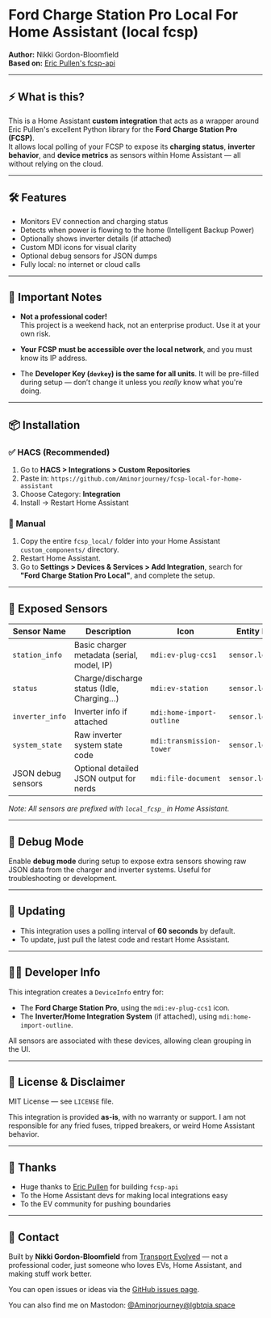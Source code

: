 # Ford Charge Station Pro Local For Home Assistant (local fcsp)

**Author:** Nikki Gordon-Bloomfield  
**Based on:** [Eric Pullen's fcsp-api](https://github.com/ericpullen/fcsp-api)

---

## ⚡ What is this?

This is a Home Assistant **custom integration** that acts as a wrapper around Eric Pullen's excellent Python library for the **Ford Charge Station Pro (FCSP)**.  
It allows local polling of your FCSP to expose its **charging status**, **inverter behavior**, and **device metrics** as sensors within Home Assistant — all without relying on the cloud.

---

## 🛠️ Features

- Monitors EV connection and charging status
- Detects when power is flowing to the home (Intelligent Backup Power)
- Optionally shows inverter details (if attached)
- Custom MDI icons for visual clarity
- Optional debug sensors for JSON dumps
- Fully local: no internet or cloud calls

---

## 🚨 Important Notes

- **Not a professional coder!**  
  This project is a weekend hack, not an enterprise product. Use it at your own risk.

- **Your FCSP must be accessible over the local network**, and you must know its IP address.

- The **Developer Key (`devkey`) is the same for all units**. It will be pre-filled during setup — don’t change it unless you *really* know what you're doing.

---

## 📦 Installation

### ✅ HACS (Recommended)

1. Go to **HACS > Integrations > Custom Repositories**  
2. Paste in: `https://github.com/Aminorjourney/fcsp-local-for-home-assistant`  
3. Choose Category: **Integration**  
4. Install → Restart Home Assistant

### 📁 Manual

1. Copy the entire `fcsp_local/` folder into your Home Assistant `custom_components/` directory.  
2. Restart Home Assistant.  
3. Go to **Settings > Devices & Services > Add Integration**, search for **"Ford Charge Station Pro Local"**, and complete the setup.

---

## 🧠 Exposed Sensors

| Sensor Name        | Description                                  | Icon                        | Entity ID Prefix         |
|--------------------|----------------------------------------------|-----------------------------|-------------------------|
| `station_info`      | Basic charger metadata (serial, model, IP)   | `mdi:ev-plug-ccs1`          | `sensor.local_fcsp_`     |
| `status`            | Charge/discharge status (Idle, Charging…)   | `mdi:ev-station`            | `sensor.local_fcsp_`     |
| `inverter_info`     | Inverter info if attached                    | `mdi:home-import-outline`   | `sensor.local_fcsp_`     |
| `system_state`      | Raw inverter system state code               | `mdi:transmission-tower`    | `sensor.local_fcsp_`     |
| JSON debug sensors  | Optional detailed JSON output for nerds      | `mdi:file-document`         | `sensor.local_fcsp_`     |

*Note: All sensors are prefixed with `local_fcsp_` in Home Assistant.*

---

## 🧪 Debug Mode

Enable **debug mode** during setup to expose extra sensors showing raw JSON data from the charger and inverter systems. Useful for troubleshooting or development.

---

## 🔄 Updating

- This integration uses a polling interval of **60 seconds** by default.
- To update, just pull the latest code and restart Home Assistant.

---

## 👩‍💻 Developer Info

This integration creates a `DeviceInfo` entry for:  
- The **Ford Charge Station Pro**, using the `mdi:ev-plug-ccs1` icon.  
- The **Inverter/Home Integration System** (if attached), using `mdi:home-import-outline`.

All sensors are associated with these devices, allowing clean grouping in the UI.

---

## 📜 License & Disclaimer

MIT License — see `LICENSE` file.

This integration is provided **as-is**, with no warranty or support. I am not responsible for any fried fuses, tripped breakers, or weird Home Assistant behavior.

---

## 🙏 Thanks

- Huge thanks to [Eric Pullen](https://github.com/ericpullen) for building `fcsp-api`  
- To the Home Assistant devs for making local integrations easy  
- To the EV community for pushing boundaries

---

## 📣 Contact

Built by **Nikki Gordon-Bloomfield** from [Transport Evolved](https://youtube.com/transportevolved) — not a professional coder, just someone who loves EVs, Home Assistant, and making stuff work better.

You can open issues or ideas via the [GitHub issues page](https://github.com/Aminorjourney/fcsp-local-integration/issues).

You can also find me on Mastodon: [@Aminorjourney@lgbtqia.space](https://lgbtqia.space/@Aminorjourney)
